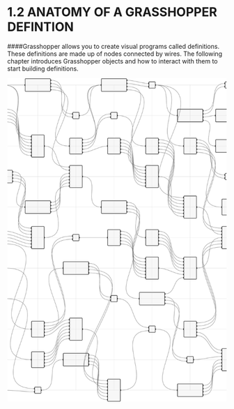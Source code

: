 # 1.2 ANATOMY OF A GRASSHOPPER DEFINTION

####Grasshopper allows you to create visual programs called definitions. These definitions are made up of nodes connected by wires. The following chapter introduces Grasshopper objects and how to interact with them to start building definitions.

![IMAGE](images/1-2/1-2_001-anatomy-of-definition.png)

